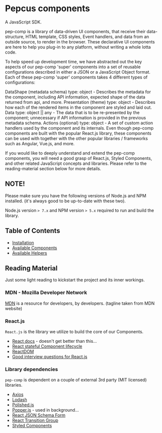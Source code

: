 # Pepcus components

A JavaScript SDK.

pep-comp is a library of data-driven UI components, that receive their data-structure, HTML template, CSS styles, Event handlers, and data from an outside source, to render in the browser. These declarative UI components are here to help you plug-in to any platform, without writing a whole lotta code.

To help speed up development time, we have abstracted out the key aspects of our pep-comp 'super' components into a set of reusable configurations described in either a JSON or a JavaScript Object format. Each of these pep-comp 'super' components takes 4 different types of configurations:

DataShape (metadata schema) type: object - Describes the metadata for the component, including API information, expected shape of the data returned from api, and more.
Presentation (theme) type: object - Describes how each of the rendered items in the component are styled and laid out.
Data type: object || any - The data that is to be re-presented by the component; unnecessary if API information is provided in the previous metadata schema.
Actions (optional) type: object - A set of custom action handlers used by the component and its internals.
Even though pep-comp components are built with the popular React.js library, these components can be used with together with the other popular libraries / frameworks such as Angular, Vue.js, and more.

If you would like to deeply understand and extend the pep-comp components, you will need a good grasp of React.js, Styled Components, and other related JavaScript concepts and libraries. Please refer to the reading-material section below for more details.

## NOTE!

Please make sure you have the following versions of Node.js and NPM installed. (it's always good to be up-to-date with these two).

Node.js version `> 7.x` and NPM version `> 5.x` required to run and build the library.

## Table of Contents

- [Installation](/docs/Installation.md)
- [Available Components](/docs/components/README.md)
- [Available Helpers](/docs/helpers/README.md)

## Reading Material

Just some light reading to kickstart the project and its inner workings.

### MDN - Mozilla Developer Network

[MDN](https://developer.mozilla.org/en-US/) is a resource for developers, by developers. (tagline taken from MDN website)

### React.js

`React.js` is the library we utilize to build the core of our Components.

- [React docs](https://reactjs.org/) - doesn't get better than this...
- [React stateful Component lifecycle](https://reactjs.org/docs/react-component.html)
- [ReactDOM](https://reactjs.org/docs/react-dom.html)
- [Good interview questions for React.js](https://www.edureka.co/blog/interview-questions/react-interview-questions/)

### Library dependencies

`pep-comp` is dependent on a couple of external 3rd party (MIT licensed) libraries.

- [Axios](https://github.com/axios/axios/blob/master/README.md)
- [Lodash](https://lodash.com/docs/4.17.10)
- [Polished.js](https://polished.js.org/docs/)
- [Popper.js](https://popper.js.org/popper-documentation.html) - used in background...
- [React JSON Schema Form](https://github.com/mozilla-services/react-jsonschema-form)
- [React Transition Group](https://reactcommunity.org/react-transition-group/)
- [Styled Components](https://www.styled-components.com/docs)
